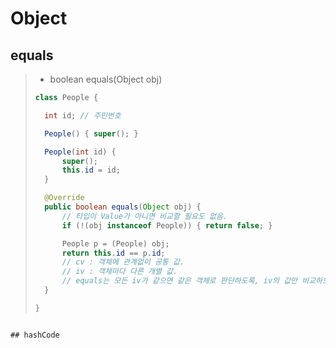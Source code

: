 # Object

## equals
> - boolean equals(Object obj)
> 
> ```java
> class People {
> 
>   int id; // 주민번호
> 
> 	People() { super(); }
> 
> 	People(int id) {
> 		super();
> 		this.id = id;
> 	}
> 
> 	@Override
> 	public boolean equals(Object obj) {
> 		// 타입이 Value가 아니면 비교할 필요도 없음.
> 		if (!(obj instanceof People)) { return false; }
> 
> 		People p = (People) obj;
> 		return this.id == p.id;
> 		// cv : 객체에 관계없이 공통 값.
> 		// iv : 객체마다 다른 개별 값.
> 		// equals는 모든 iv가 같으면 같은 객체로 판단하도록, iv의 값만 비교하도록 오버라이딩 해야 함.
> 	}
> 
> }
```

## hashCode
